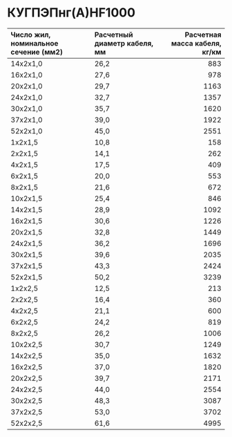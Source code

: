 # КУГПЭПнг(А)HF1000

|  Число жил, номинальное сечение (мм2)   | Расчетный диаметр кабеля, мм   |   Расчетная масса кабеля, кг/км |
|:----------------------------------------|:-------------------------------|--------------------------------:|
| 14x2x1,0                                | 26,2                           |                             883 |
| 16x2x1,0                                | 27,6                           |                             978 |
| 20x2x1,0                                | 29,7                           |                            1163 |
| 24x2x1,0                                | 32,7                           |                            1357 |
| 30x2x1,0                                | 35,7                           |                            1620 |
| 37x2x1,0                                | 39,0                           |                            1922 |
| 52x2x1,0                                | 45,0                           |                            2551 |
| 1x2x1,5                                 | 10,8                           |                             158 |
| 2x2x1,5                                 | 14,1                           |                             262 |
| 4x2x1,5                                 | 17,5                           |                             409 |
| 6x2x1,5                                 | 20,0                           |                             553 |
| 8x2x1,5                                 | 21,6                           |                             672 |
| 10x2x1,5                                | 25,4                           |                             846 |
| 14x2x1,5                                | 28,9                           |                            1092 |
| 16x2x1,5                                | 30,6                           |                            1226 |
| 20x2x1,5                                | 32,8                           |                            1449 |
| 24x2x1,5                                | 36,2                           |                            1696 |
| 30x2x1,5                                | 39,6                           |                            2035 |
| 37x2x1,5                                | 43,3                           |                            2424 |
| 52x2x1,5                                | 50,2                           |                            3239 |
| 1x2x2,5                                 | 12,5                           |                             213 |
| 2x2x2,5                                 | 16,4                           |                             360 |
| 4x2x2,5                                 | 21,1                           |                             600 |
| 6x2x2,5                                 | 24,2                           |                             819 |
| 8x2x2,5                                 | 26,2                           |                            1006 |
| 10x2x2,5                                | 30,7                           |                            1249 |
| 14x2x2,5                                | 35,0                           |                            1632 |
| 16x2x2,5                                | 37,0                           |                            1820 |
| 20x2x2,5                                | 39,7                           |                            2171 |
| 24x2x2,5                                | 44,0                           |                            2554 |
| 30x2x2,5                                | 48,3                           |                            3087 |
| 37x2x2,5                                | 53,0                           |                            3702 |
| 52x2x2,5                                | 61,6                           |                            4995 |